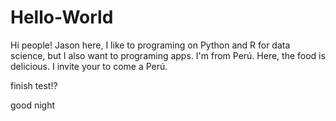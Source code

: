 # Hello-World
Hi people!
Jason here, I like to programing on Python and R for data science, but I also want to programing apps.
I'm from Perú. Here, the food is delicious. I invite your to come a Perú.

finish test!?

good night

